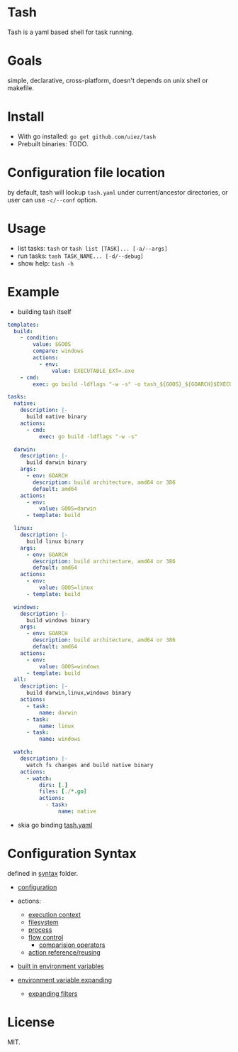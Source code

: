 # Tash

Tash is a yaml based shell for task running.

# Goals
simple, declarative, cross-platform, doesn't depends on unix shell or makefile.

# Install

* With go installed: `go get github.com/uiez/tash`
* Prebuilt binaries: TODO.

# Configuration file location
by default, tash will lookup `tash.yaml` under current/ancestor directories, or user can use `-c/--conf` option.

# Usage
* list tasks: `tash` or `tash list [TASK]... [-a/--args]`
* run tasks: `tash TASK_NAME... [-d/--debug]`
* show help: `tash -h`

# Example
* building tash itself
```YAML
templates:
  build:
    - condition:
        value: $GOOS
        compare: windows
        actions:
          - env:
              value: EXECUTABLE_EXT=.exe
    - cmd:
        exec: go build -ldflags "-w -s" -o tash_${GOOS}_${GOARCH}$EXECUTABLE_EXT

tasks:
  native:
    description: |-
      build native binary
    actions:
      - cmd:
          exec: go build -ldflags "-w -s"

  darwin:
    description: |-
      build darwin binary
    args:
      - env: GOARCH
        description: build architecture, amd64 or 386
        default: amd64
    actions:
      - env:
          value: GOOS=darwin
      - template: build

  linux:
    description: |-
      build linux binary
    args:
      - env: GOARCH
        description: build architecture, amd64 or 386
        default: amd64
    actions:
      - env:
          value: GOOS=linux
      - template: build

  windows:
    description: |-
      build windows binary
    args:
      - env: GOARCH
        description: build architecture, amd64 or 386
        default: amd64
    actions:
      - env:
          value: GOOS=windows
      - template: build
  all:
    description: |-
      build darwin,linux,windows binary
    actions:
      - task:
          name: darwin
      - task:
          name: linux
      - task:
          name: windows

  watch:
    description: |-
      watch fs changes and build native binary
    actions:
      - watch:
          dirs: [.]
          files: [./*.go]
          actions:
            - task:
                name: native
```

* skia go binding
[tash.yaml](https://github.com/uiez/skia-go/blob/master/tash.yaml)

# Configuration Syntax
defined in [syntax](/syntax) folder.

* [configuration](/syntax/configuration.go)
* actions:
    - [execution context](/syntax/action_context.go)
    - [filesystem](/syntax/action_fs.go)
    - [process](/syntax/action_process.go)
    - [flow control](/syntax/action_flow.go)
        - [comparision operators](/syntax/operator.go)
    - [action reference/reusing](/syntax/action_ref.go)
    
* [built in environment variables](/syntax/builtin_env.go)
* [environment variable expanding](/syntax/expanding.go)
    * [expanding filters](/syntax/expand_filter.go)

# License
MIT.   